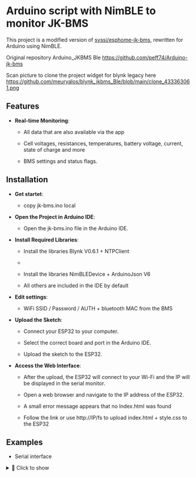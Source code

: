 # Arduino script with NimBLE to monitor JK-BMS 

This project is a modified version of [syssi/esphome-jk-bms](https://github.com/syssi/esphome-jk-bms/), rewritten for Arduino using NimBLE.


Original repository Arduino_JKBMS Ble https://github.com/peff74/Arduino-jk-bms


Scan picture to clone the project widget for blynk legacy here https://github.com/meuryalos/blynk_jkbms_Ble/blob/main/clone_433363061.png

## Features
*   **Real-time Monitoring**:
    
    *   All data that are also available via the app
        
    *   Cell voltages, resistances, temperatures, battery voltage, current, state of charge and more
        
    *   BMS settings and status flags.
        


Installation
------------

*   **Get startet**:

    *   copy jk-bms.ino local
    
*   **Open the Project in Arduino IDE**:
    
    *   Open the jk-bms.ino file in the Arduino IDE.
        
*   **Install Required Libraries**:
    
    *   Install the libraries Blynk V0.6.1 + NTPClient 
    *   
    *   Install the libraries NimBLEDevice + ArduinoJson V6
 
    *   All others are included in the IDE by default
 
*   **Edit settings**:

    *   WiFi SSID / Password / AUTH + bluetooth MAC from the BMS
        
*   **Upload the Sketch**:
    
    *   Connect your ESP32 to your computer.
        
    *   Select the correct board and port in the Arduino IDE.
        
    *   Upload the sketch to the ESP32.
        
*   **Access the Web Interface**:
    
    *   After the upload, the ESP32 will connect to your Wi-Fi and the IP will be displayed in the serial monitor.
        
    *   Open a web browser and navigate to the IP address of the ESP32.
 
    *   A small error message appears that no Index.html was found
 
    *   Follow the link or use http://IP/fs to upload index.html + style.css to the ESP32
 
## Examples

   *   Serial interface

<details>
<summary>📁 Click to show</summary>

```
rst:0x1 (POWERON_RESET),boot:0x13 (SPI_FAST_FLASH_BOOT)
configsip: 0, SPIWP:0xee
clk_drv:0x00,q_drv:0x00,d_drv:0x00,cs0_drv:0x00,hd_drv:0x00,wp_drv:0x00
mode:DIO, clock div:1
load:0x3fff0030,len:4916
load:0x40078000,len:16436
load:0x40080400,len:4
ho 8 tail 4 room 4
load:0x40080404,len:3524
entry 0x400805b8
..
WiFi connected
IP address: 
192.168.0.102
LittleFS Mounted Successfully
Initializing NimBLE Client...
Starting scan...
BLE Device found: Name: , Address: 27:74:79:c1:9a:a6, manufacturer data: 0600010f200283b89eafdb644a971466f6f372ef262acdf0eb0c92be0f
BLE Device found: Name: JK_BD4A20S4P, Address: 20:22:08:25:26:8b, manufacturer data: 4a4b0001, serviceUUID: 0xffe0
Found target device: 20:22:08:25:26:8b
Attempting to connect to 20:22:08:25:26:8b...
New client created.
Connected to 20:22:08:25:26:8b
Connected to: 20:22:08:25:26:8b RSSI: -41
Subscribed to notifications for 0xffe1
Writing register: address=0x97, value=0x00000000, length=0
Frame to be sent: AA 55 90 EB 97 00 00 00 00 00 00 00 00 00 00 00 00 00 00 11 
Notification received...
Handling notification...
Start of data frame detected.
Notification received...
Handling notification...
Continuing data frame...
New data available for parsing.
Device info frame detected.
Processing device info...
Raw data received:
55 AA EB 90 03 77 4A 4B 5F 42 44 34 41 32 30 53 
34 50 00 00 00 00 31 31 2E 58 57 00 00 00 31 31 
2E 32 35 00 00 00 90 C4 05 00 3A 00 00 00 4A 4B 
5F 42 44 34 41 32 30 53 34 50 00 00 00 00 31 32 
33 34 00 00 00 00 00 00 00 00 00 00 00 00 32 34 
30 39 32 37 00 00 32 30 38 32 33 32 31 34 33 39 
00 30 30 30 30 00 49 6E 70 75 74 20 55 73 65 72 
64 61 74 61 00 00 31 32 33 34 00 00 00 00 00 00 
00 00 00 00 00 00 49 6E 70 75 74 20 55 73 65 72 
64 61 74 61 00 00 7C F8 FF FF 1F 0D 00 00 00 00 
00 00 90 0F 00 00 00 00 C0 D8 03 00 00 00 00 01 
00 00 00 00 00 00 00 00 00 00 00 00 00 00 00 00 
00 00 00 00 00 00 00 00 00 00 00 00 00 00 00 00 
00 00 00 00 00 00 00 00 00 00 00 00 00 00 00 00 
00 00 00 00 00 00 00 00 00 00 00 00 00 00 00 00 
00 00 00 00 00 00 00 00 00 00 00 00 00 00 00 00 
00 00 00 00 00 00 00 00 00 00 00 00 00 00 00 00 
00 00 00 00 00 00 00 00 00 00 00 00 00 00 00 FE 
0F 00 00 00 00 00 00 00 00 00 00 53 
  Vendor ID: JK_BD4A20S4P
  Hardware version: 11.XW
  Software version: 11.25
  Uptime: 378000 s
  Power on count: 58
  Device name: JK_BD4A20S4P
  Device passcode: 1234
  Manufacturing date: 240927
  Serial number: 2082321439
  Passcode: 0000
  User data: Input Userdata
  Setup passcode: 1234
Notification received...
Handling notification...
Writing register: address=0x96, value=0x00000000, length=0
Frame to be sent: AA 55 90 EB 96 00 00 00 00 00 00 00 00 00 00 00 00 00 00 10 
20:22:08:25:26:8b connected successfully
Notification received...
Handling notification...
Start of data frame detected.
Notification received...
Handling notification...
Continuing data frame...
New data available for parsing.
BMS Settings frame detected.
Processing BMS settings...
Cell voltage undervoltage protection: 2.82V
Cell voltage undervoltage recovery: 2.85V
Cell voltage overvoltage protection: 4.20V
Cell voltage overvoltage recovery: 4.18V
Balance trigger voltage: 0.01V
Power off voltage: 2.80V
Max charge current: 25.00A
Charge overcurrent protection delay: 30.00s
Charge overcurrent protection recovery time: 60.00s
Max discharge current: 40.00A
Discharge overcurrent protection delay: 300.00s
Discharge overcurrent protection recovery time: 60.00s
Short circuit protection recovery time: 60.00s
Max balance current: 0.40A
Charge overtemperature protection: 70.00C
Charge overtemperature protection recovery: 60.00C
Discharge overtemperature protection: 70.00C
Discharge overtemperature protection recovery: 60.00C
Charge undertemperature protection: -20.00C
Charge undertemperature protection recovery: -10.00C
Power tube overtemperature protection: 100.00C
Power tube overtemperature protection recovery: 80.00C
Cell count: 9
Total battery capacity: 40.00Ah
Short circuit protection delay: 1500.00us
Balance starting voltage: 3.00V
Notification received...
Handling notification...
Notification received...
Handling notification...
Start of data frame detected.
Notification received...
Handling notification...
Continuing data frame...
New data available for parsing.
Cell data frame detected.
Parsing data...

--- Data from 20:22:08:25:26:8b ---
Cell Voltages:
  Cell 01: 3.695 V
  Cell 02: 3.696 V
  Cell 03: 3.696 V
  Cell 04: 3.698 V
  Cell 05: 3.697 V
  Cell 06: 3.701 V
  Cell 07: 3.700 V
  Cell 08: 3.700 V
  Cell 09: 3.696 V
  Cell 10: 0.000 V
  Cell 11: 0.000 V
  Cell 12: 0.000 V
  Cell 13: 0.000 V
  Cell 14: 0.000 V
  Cell 15: 0.000 V
  Cell 16: 0.000 V
wire Resist:
  Cell 01: 0.321 Ohm
  Cell 02: 0.326 Ohm
  Cell 03: 0.332 Ohm
  Cell 04: 0.325 Ohm
  Cell 05: 0.310 Ohm
  Cell 06: 0.314 Ohm
  Cell 07: 0.314 Ohm
  Cell 08: 0.312 Ohm
  Cell 09: 0.313 Ohm
  Cell 10: 0.000 Ohm
  Cell 11: 0.000 Ohm
  Cell 12: 0.000 Ohm
  Cell 13: 0.000 Ohm
  Cell 14: 0.000 Ohm
  Cell 15: 0.000 Ohm
  Cell 16: 0.000 Ohm
Average Cell Voltage: 3.70V
Delta Cell Voltage: 0.01V
Balance Curr: 0.00A
Battery Voltage: 33.28V
Battery Power: 0.00W
Charge Current: 0.00A
Charge: 77%
Capacity Remain: 30.81Ah
Nominal Capacity: 40.00Ah
Cycle Count: 0.00
Cycle Capacity: 0.05Ah
Temperature T1: 22.0C
Temperature T2: 22.9C
Temperature MOS: 28.1C
Uptime: 4d 9h 4m
Charge: 1
Discharge: 1
Balance: 0
Balancing Action: 0
Notification received...
Handling notification...
Ignoring notification. Remaining: 9
Notification received...
Handling notification...
Ignoring notification. Remaining: 8
Notification received...
Handling notification...
Ignoring notification. Remaining: 7
Notification received...
Handling notification...
Ignoring notification. Remaining: 6
Notification received...
Handling notification...
Ignoring notification. Remaining: 5
Notification received...
Handling notification...
Ignoring notification. Remaining: 4
Notification received...
Handling notification...
Ignoring notification. Remaining: 3
Notification received...
Handling notification...
```
</details>



